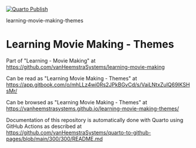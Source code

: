 [![Quarto Publish](https://github.com/vanHeemstraSystems/learning-movie-making-themes/actions/workflows/publish.yml/badge.svg)](https://github.com/vanHeemstraSystems/learning-movie-making-themes/actions/workflows/publish.yml)

learning-movie-making-themes
# Learning Movie Making - Themes

Part of "Learning - Movie Making" at https://github.com/vanHeemstraSystems/learning-movie-making

Can be read as "Learning Movie Making - Themes" at https://app.gitbook.com/o/mhLLz4wi0Rs2JPkBGvCd/s/VaiLNtxZulQ69lKSHsMr/

Can be browsed as "Learning Movie Making - Themes" at https://vanheemstrasystems.github.io/learning-movie-making-themes/

Documentation of this repository is automatically done with Quarto using GitHub Actions as described at https://github.com/vanHeemstraSystems/quarto-to-github-pages/blob/main/300/300/README.md

